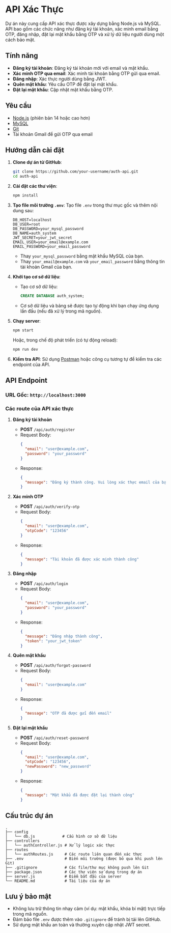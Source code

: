 # API Xác Thực

Dự án này cung cấp API xác thực được xây dựng bằng Node.js và MySQL. API bao gồm các chức năng như đăng ký tài khoản, xác minh email bằng OTP, đăng nhập, đặt lại mật khẩu bằng OTP và xử lý dữ liệu người dùng một cách bảo mật.

## Tính năng

- **Đăng ký tài khoản**: Đăng ký tài khoản mới với email và mật khẩu.
- **Xác minh OTP qua email**: Xác minh tài khoản bằng OTP gửi qua email.
- **Đăng nhập**: Xác thực người dùng bằng JWT.
- **Quên mật khẩu**: Yêu cầu OTP để đặt lại mật khẩu.
- **Đặt lại mật khẩu**: Cập nhật mật khẩu bằng OTP.

## Yêu cầu

- [Node.js](https://nodejs.org/) (phiên bản 14 hoặc cao hơn)
- [MySQL](https://www.mysql.com/)
- [Git](https://git-scm.com/)
- Tài khoản Gmail để gửi OTP qua email

## Hướng dẫn cài đặt

1. **Clone dự án từ GitHub**:

   ```bash
   git clone https://github.com/your-username/auth-api.git
   cd auth-api
   ```

2. **Cài đặt các thư viện**:

   ```bash
   npm install
   ```

3. **Tạo file môi trường `.env`**:
   Tạo file `.env` trong thư mục gốc và thêm nội dung sau:

   ```env
   DB_HOST=localhost
   DB_USER=root
   DB_PASSWORD=your_mysql_password
   DB_NAME=auth_system
   JWT_SECRET=your_jwt_secret
   EMAIL_USER=your_email@example.com
   EMAIL_PASSWORD=your_email_password
   ```

   - Thay `your_mysql_password` bằng mật khẩu MySQL của bạn.
   - Thay `your_email@example.com` và `your_email_password` bằng thông tin tài khoản Gmail của bạn.

4. **Khởi tạo cơ sở dữ liệu**:

   - Tạo cơ sở dữ liệu:
     ```sql
     CREATE DATABASE auth_system;
     ```
   - Cơ sở dữ liệu và bảng sẽ được tạo tự động khi bạn chạy ứng dụng lần đầu (nếu đã xử lý trong mã nguồn).

5. **Chạy server**:

   ```bash
   npm start
   ```

   Hoặc, trong chế độ phát triển (có tự động reload):

   ```bash
   npm run dev
   ```

6. **Kiểm tra API**:
   Sử dụng [Postman](https://www.postman.com/) hoặc công cụ tương tự để kiểm tra các endpoint của API.

## API Endpoint

### **URL Gốc**: `http://localhost:3000`

### **Các route của API xác thực**

1. **Đăng ký tài khoản**

   - **POST** `/api/auth/register`
   - Request Body:
     ```json
     {
       "email": "user@example.com",
       "password": "your_password"
     }
     ```
   - Response:
     ```json
     {
       "message": "Đăng ký thành công. Vui lòng xác thực email của bạn"
     }
     ```

2. **Xác minh OTP**

   - **POST** `/api/auth/verify-otp`
   - Request Body:
     ```json
     {
       "email": "user@example.com",
       "otpCode": "123456"
     }
     ```
   - Response:
     ```json
     {
       "message": "Tài khoản đã được xác minh thành công"
     }
     ```

3. **Đăng nhập**

   - **POST** `/api/auth/login`
   - Request Body:
     ```json
     {
       "email": "user@example.com",
       "password": "your_password"
     }
     ```
   - Response:
     ```json
     {
       "message": "Đăng nhập thành công",
       "token": "your_jwt_token"
     }
     ```

4. **Quên mật khẩu**

   - **POST** `/api/auth/forgot-password`
   - Request Body:
     ```json
     {
       "email": "user@example.com"
     }
     ```
   - Response:
     ```json
     {
       "message": "OTP đã được gửi đến email"
     }
     ```

5. **Đặt lại mật khẩu**
   - **POST** `/api/auth/reset-password`
   - Request Body:
     ```json
     {
       "email": "user@example.com",
       "otpCode": "123456",
       "newPassword": "new_password"
     }
     ```
   - Response:
     ```json
     {
       "message": "Mật khẩu đã được đặt lại thành công"
     }
     ```

## Cấu trúc dự án

```
.
├── config
│   └── db.js            # Cấu hình cơ sở dữ liệu
├── controllers
│   └── authController.js # Xử lý logic xác thực
├── routes
│   └── authRoutes.js     # Các route liên quan đến xác thực
├── .env                  # Biến môi trường (được bỏ qua khi push lên Git)
├── .gitignore            # Các file/thư mục không push lên Git
├── package.json          # Các thư viện sử dụng trong dự án
├── server.js             # Điểm bắt đầu của server
└── README.md             # Tài liệu của dự án
```

## Lưu ý bảo mật

- Không lưu trữ thông tin nhạy cảm (ví dụ: mật khẩu, khóa bí mật) trực tiếp trong mã nguồn.
- Đảm bảo file `.env` được thêm vào `.gitignore` để tránh bị tải lên GitHub.
- Sử dụng mật khẩu an toàn và thường xuyên cập nhật JWT secret.
